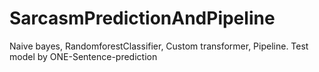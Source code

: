 # SarcasmPredictionAndPipeline
Naive bayes, RandomforestClassifier, Custom transformer, Pipeline.
Test model by ONE-Sentence-prediction
